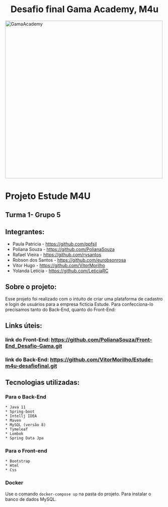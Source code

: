 <h1 style = "text-align: center;"> Desafio final Gama Academy, M4u </h1>

<img src="https://res.cloudinary.com/walljobs/image/upload/v1575401331/kzv4wwbbh6sai7cwqyu8.jpg" 
     alt="GamaAcademy" width="500" heigth="500"/>

#   Projeto Estude M4U
##   Turma 1- Grupo 5

##  Integrantes:
  * Paula Patricia - https://github.com/ppfsil
  * Poliana Souza - https://github.com/PolianaSouza
  * Rafael Vieira - https://github.com/rvsantos
  * Robson dos Santos - https://github.com/eurobsonrosa
  * Vitor Hugo - https://github.com/VitorMorilho
  * Yolanda Letícia - https://github.com/LeticiaRC

##  Sobre o projeto:
  Esse projeto foi realizado com o intuito de criar uma plataforma de cadastro e login de usuários para a empresa fictícia Estude.
  Para confecciona-lo precisamos tanto do Back-End, quanto do Front-End:

##  Links úteis:
### link do Front-End: https://github.com/PolianaSouza/Front-End_Desafio-Gama.git
### link do Back-End: https://github.com/VitorMorilho/Estude-m4u-desafiofinal.git

##  Tecnologias utilizadas:
### Para o Back-End
    * Java 11
    * Spring-boot
    * Intellj IDEA
    * Maven
    * MySQL (versão 8)
    * Tymeleaf
    * Lombok
    * Spring Data Jpa

### Para o Front-end
    * Bootstrap
    * Html
    * Css

### Docker
Use o comando `docker-compose up` na pasta do projeto. Para instalar o banco de dados MySQL.
